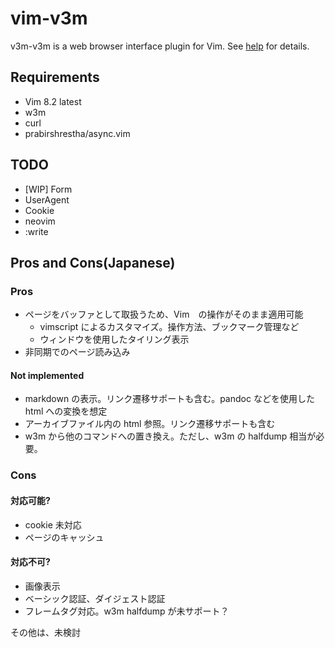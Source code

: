 # vim-v3m

v3m-v3m is a web browser interface plugin for Vim. See [help](doc/v3m.txt) for details.

## Requirements

* Vim 8.2 latest
* w3m
* curl
* prabirshrestha/async.vim


## TODO

* [WIP] Form
* UserAgent
* Cookie
* neovim
* :write

## Pros and Cons(Japanese)

### Pros

*    ページをバッファとして取扱うため、Vim　の操作がそのまま適用可能
     *    vimscript によるカスタマイズ。操作方法、ブックマーク管理など
     *    ウィンドウを使用したタイリング表示
*    非同期でのページ読み込み

#### Not implemented

*    markdown の表示。リンク遷移サポートも含む。pandoc などを使用した html への変換を想定
*    アーカイブファイル内の html 参照。リンク遷移サポートも含む
*    w3m から他のコマンドへの置き換え。ただし、w3m の halfdump 相当が必要。

### Cons
#### 対応可能?

*    cookie 未対応
*    ページのキャッシュ

#### 対応不可?

*    画像表示
*    ベーシック認証、ダイジェスト認証
*    フレームタグ対応。w3m halfdump が未サポート？

その他は、未検討

